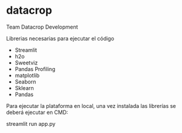 # datacrop
Team Datacrop Development

Librerias necesarias para ejecutar el código 
- Streamlit
- h2o
- Sweetviz
- Pandas Profiling
- matplotlib
- Seaborn
- Sklearn
- Pandas

Para ejecutar la plataforma en local, una vez instalada las librerías se deberá ejecutar en CMD:

streamlit run app.py

